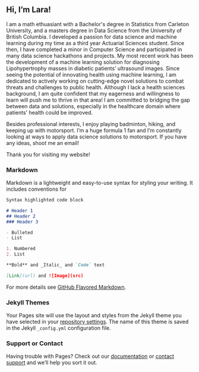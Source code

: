 ## Hi, I’m Lara!

I am a math ethuasiant with a Bachelor's degree in Statistics from Carleton University, and a masters degree in Data Science from the University of British Columbia. I developed a passion for data science and machine learning during my time as a third year Actuarial Sciences student. Since then, I have completed a minor in Computer Science and participated in many data science hackathons and projects. 
My most recent work has been the development of a machine learning solution for diagnosing Lipohypertrophy masses in diabetic patients’ ultrasound images. Since seeing the potential of innovating health using machine learning, I am dedicated to actively working on cutting-edge novel solutions to combat threats and challenges to public health. Although I lack a health sciences background, I am quite confident that my eagerness and willingness to learn will push me to thrive in that area! I am committed to bridging the gap between data and solutions, especially in the healthcare domain where patients' health could be improved.  

Besides professional interests, I enjoy playing badminton, hiking, and keeping up with motorsport. I’m a huge formula 1 fan and I’m constantly looking at ways to apply data science solutions to motorsport. If you have any ideas, shoot me an email!

Thank you for visiting my website!


### Markdown

Markdown is a lightweight and easy-to-use syntax for styling your writing. It includes conventions for

```markdown
Syntax highlighted code block

# Header 1
## Header 2
### Header 3

- Bulleted
- List

1. Numbered
2. List

**Bold** and _Italic_ and `Code` text

[Link](url) and ![Image](src)
```

For more details see [GitHub Flavored Markdown](https://guides.github.com/features/mastering-markdown/).

### Jekyll Themes

Your Pages site will use the layout and styles from the Jekyll theme you have selected in your [repository settings](https://github.com/larahabashy/larahabashy.github.io/settings/pages). The name of this theme is saved in the Jekyll `_config.yml` configuration file.

### Support or Contact

Having trouble with Pages? Check out our [documentation](https://docs.github.com/categories/github-pages-basics/) or [contact support](https://support.github.com/contact) and we’ll help you sort it out.
